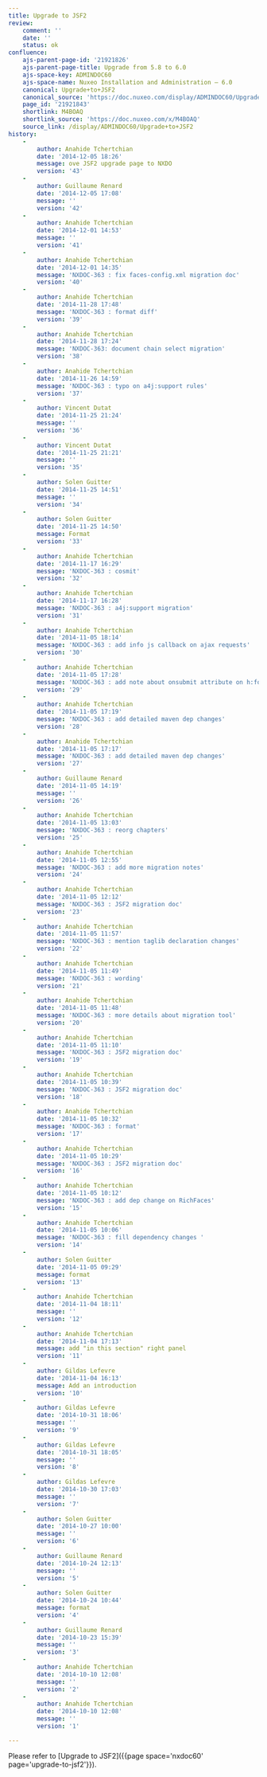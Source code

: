 ```yaml
---
title: Upgrade to JSF2
review:
    comment: ''
    date: ''
    status: ok
confluence:
    ajs-parent-page-id: '21921826'
    ajs-parent-page-title: Upgrade from 5.8 to 6.0
    ajs-space-key: ADMINDOC60
    ajs-space-name: Nuxeo Installation and Administration — 6.0
    canonical: Upgrade+to+JSF2
    canonical_source: 'https://doc.nuxeo.com/display/ADMINDOC60/Upgrade+to+JSF2'
    page_id: '21921843'
    shortlink: M4BOAQ
    shortlink_source: 'https://doc.nuxeo.com/x/M4BOAQ'
    source_link: /display/ADMINDOC60/Upgrade+to+JSF2
history:
    - 
        author: Anahide Tchertchian
        date: '2014-12-05 18:26'
        message: ove JSF2 upgrade page to NXDO
        version: '43'
    - 
        author: Guillaume Renard
        date: '2014-12-05 17:08'
        message: ''
        version: '42'
    - 
        author: Anahide Tchertchian
        date: '2014-12-01 14:53'
        message: ''
        version: '41'
    - 
        author: Anahide Tchertchian
        date: '2014-12-01 14:35'
        message: 'NXDOC-363 : fix faces-config.xml migration doc'
        version: '40'
    - 
        author: Anahide Tchertchian
        date: '2014-11-28 17:48'
        message: 'NXDOC-363 : format diff'
        version: '39'
    - 
        author: Anahide Tchertchian
        date: '2014-11-28 17:24'
        message: 'NXDOC-363: document chain select migration'
        version: '38'
    - 
        author: Anahide Tchertchian
        date: '2014-11-26 14:59'
        message: 'NXDOC-363 : typo on a4j:support rules'
        version: '37'
    - 
        author: Vincent Dutat
        date: '2014-11-25 21:24'
        message: ''
        version: '36'
    - 
        author: Vincent Dutat
        date: '2014-11-25 21:21'
        message: ''
        version: '35'
    - 
        author: Solen Guitter
        date: '2014-11-25 14:51'
        message: ''
        version: '34'
    - 
        author: Solen Guitter
        date: '2014-11-25 14:50'
        message: Format
        version: '33'
    - 
        author: Anahide Tchertchian
        date: '2014-11-17 16:29'
        message: 'NXDOC-363 : cosmit'
        version: '32'
    - 
        author: Anahide Tchertchian
        date: '2014-11-17 16:28'
        message: 'NXDOC-363 : a4j:support migration'
        version: '31'
    - 
        author: Anahide Tchertchian
        date: '2014-11-05 18:14'
        message: 'NXDOC-363 : add info js callback on ajax requests'
        version: '30'
    - 
        author: Anahide Tchertchian
        date: '2014-11-05 17:28'
        message: 'NXDOC-363 : add note about onsubmit attribute on h:form tag'
        version: '29'
    - 
        author: Anahide Tchertchian
        date: '2014-11-05 17:19'
        message: 'NXDOC-363 : add detailed maven dep changes'
        version: '28'
    - 
        author: Anahide Tchertchian
        date: '2014-11-05 17:17'
        message: 'NXDOC-363 : add detailed maven dep changes'
        version: '27'
    - 
        author: Guillaume Renard
        date: '2014-11-05 14:19'
        message: ''
        version: '26'
    - 
        author: Anahide Tchertchian
        date: '2014-11-05 13:03'
        message: 'NXDOC-363 : reorg chapters'
        version: '25'
    - 
        author: Anahide Tchertchian
        date: '2014-11-05 12:55'
        message: 'NXDOC-363 : add more migration notes'
        version: '24'
    - 
        author: Anahide Tchertchian
        date: '2014-11-05 12:12'
        message: 'NXDOC-363 : JSF2 migration doc'
        version: '23'
    - 
        author: Anahide Tchertchian
        date: '2014-11-05 11:57'
        message: 'NXDOC-363 : mention taglib declaration changes'
        version: '22'
    - 
        author: Anahide Tchertchian
        date: '2014-11-05 11:49'
        message: 'NXDOC-363 : wording'
        version: '21'
    - 
        author: Anahide Tchertchian
        date: '2014-11-05 11:48'
        message: 'NXDOC-363 : more details about migration tool'
        version: '20'
    - 
        author: Anahide Tchertchian
        date: '2014-11-05 11:10'
        message: 'NXDOC-363 : JSF2 migration doc'
        version: '19'
    - 
        author: Anahide Tchertchian
        date: '2014-11-05 10:39'
        message: 'NXDOC-363 : JSF2 migration doc'
        version: '18'
    - 
        author: Anahide Tchertchian
        date: '2014-11-05 10:32'
        message: 'NXDOC-363 : format'
        version: '17'
    - 
        author: Anahide Tchertchian
        date: '2014-11-05 10:29'
        message: 'NXDOC-363 : JSF2 migration doc'
        version: '16'
    - 
        author: Anahide Tchertchian
        date: '2014-11-05 10:12'
        message: 'NXDOC-363 : add dep change on RichFaces'
        version: '15'
    - 
        author: Anahide Tchertchian
        date: '2014-11-05 10:06'
        message: 'NXDOC-363 : fill dependency changes '
        version: '14'
    - 
        author: Solen Guitter
        date: '2014-11-05 09:29'
        message: format
        version: '13'
    - 
        author: Anahide Tchertchian
        date: '2014-11-04 18:11'
        message: ''
        version: '12'
    - 
        author: Anahide Tchertchian
        date: '2014-11-04 17:13'
        message: add "in this section" right panel
        version: '11'
    - 
        author: Gildas Lefevre
        date: '2014-11-04 16:13'
        message: Add an introduction
        version: '10'
    - 
        author: Gildas Lefevre
        date: '2014-10-31 18:06'
        message: ''
        version: '9'
    - 
        author: Gildas Lefevre
        date: '2014-10-31 18:05'
        message: ''
        version: '8'
    - 
        author: Gildas Lefevre
        date: '2014-10-30 17:03'
        message: ''
        version: '7'
    - 
        author: Solen Guitter
        date: '2014-10-27 10:00'
        message: ''
        version: '6'
    - 
        author: Guillaume Renard
        date: '2014-10-24 12:13'
        message: ''
        version: '5'
    - 
        author: Solen Guitter
        date: '2014-10-24 10:44'
        message: format
        version: '4'
    - 
        author: Guillaume Renard
        date: '2014-10-23 15:39'
        message: ''
        version: '3'
    - 
        author: Anahide Tchertchian
        date: '2014-10-10 12:08'
        message: ''
        version: '2'
    - 
        author: Anahide Tchertchian
        date: '2014-10-10 12:08'
        message: ''
        version: '1'

---
```

Please refer to [Upgrade to JSF2]({{page space='nxdoc60' page='upgrade-to-jsf2'}}).